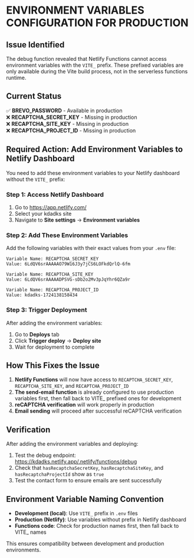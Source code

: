 # ENVIRONMENT VARIABLES CONFIGURATION FOR PRODUCTION

## Issue Identified

The debug function revealed that Netlify Functions cannot access environment variables with the `VITE_` prefix. These prefixed variables are only available during the Vite build process, not in the serverless functions runtime.

## Current Status

✅ **BREVO_PASSWORD** - Available in production  
❌ **RECAPTCHA_SECRET_KEY** - Missing in production  
❌ **RECAPTCHA_SITE_KEY** - Missing in production  
❌ **RECAPTCHA_PROJECT_ID** - Missing in production  

## Required Action: Add Environment Variables to Netlify Dashboard

You need to add these environment variables to your Netlify dashboard without the `VITE_` prefix:

### Step 1: Access Netlify Dashboard
1. Go to https://app.netlify.com/
2. Select your kdadks site
3. Navigate to **Site settings** → **Environment variables**

### Step 2: Add These Environment Variables

Add the following variables with their exact values from your `.env` file:

```
Variable Name: RECAPTCHA_SECRET_KEY
Value: 6LdQV6srAAAAAO79W16J3y7jCS6LOFkdQrlQ-6fm

Variable Name: RECAPTCHA_SITE_KEY  
Value: 6LdQV6srAAAAADPSVG-sDb2o2Mv3pJqYhr6QZa9r

Variable Name: RECAPTCHA_PROJECT_ID
Value: kdadks-1724138158434
```

### Step 3: Trigger Deployment

After adding the environment variables:
1. Go to **Deploys** tab
2. Click **Trigger deploy** → **Deploy site**
3. Wait for deployment to complete

## How This Fixes the Issue

1. **Netlify Functions** will now have access to `RECAPTCHA_SECRET_KEY`, `RECAPTCHA_SITE_KEY`, and `RECAPTCHA_PROJECT_ID`
2. **The send-email function** is already configured to use production variables first, then fall back to VITE_ prefixed ones for development
3. **reCAPTCHA verification** will work properly in production
4. **Email sending** will proceed after successful reCAPTCHA verification

## Verification

After adding the environment variables and deploying:
1. Test the debug endpoint: https://kdadks.netlify.app/.netlify/functions/debug
2. Check that `hasRecaptchaSecretKey`, `hasRecaptchaSiteKey`, and `hasRecaptchaProjectId` show as `true`
3. Test the contact form to ensure emails are sent successfully

## Environment Variable Naming Convention

- **Development (local)**: Use `VITE_` prefix in `.env` files
- **Production (Netlify)**: Use variables without prefix in Netlify dashboard
- **Functions code**: Check for production names first, then fall back to VITE_ names

This ensures compatibility between development and production environments.
